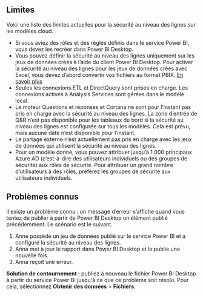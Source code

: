 ## <a name="limitations"></a>Limites
Voici une liste des limites actuelles pour la sécurité au niveau des lignes sur les modèles cloud.

* Si vous aviez des rôles et des règles définis dans le service Power BI, vous devez les recréer dans Power BI Desktop.
* Vous pouvez définir la sécurité au niveau des lignes uniquement sur les jeux de données créés à l’aide du client Power BI Desktop. Pour activer la sécurité au niveau des lignes pour les jeux de données créés avec Excel, vous devez d’abord convertir vos fichiers au format PBIX. [En savoir plus](../desktop-import-excel-workbooks.md)
* Seules les connexions ETL et DirectQuery sont prises en charge. Les connexions actives à Analysis Services sont gérées dans le modèle local.
* Le moteur Questions et réponses et Cortana ne sont pour l’instant pas pris en charge avec la sécurité au niveau des lignes. La zone d’entrée de Q&R n’est pas disponible pour les tableaux de bord si la sécurité au niveau des lignes est configurée sur tous les modèles. Cela est prévu, mais aucune date n’est disponible pour l’instant.
* Le partage externe n’est actuellement pas pris en charge avec les jeux de données qui utilisent la sécurité au niveau des lignes.
* Pour un modèle donné, vous pouvez attribuer jusqu’à 1 000 principaux Azure AD (c’est-à-dire des utilisateurs individuels ou des groupes de sécurité) aux rôles de sécurité. Pour attribuer un grand nombre d’utilisateurs à des rôles, préférez les groupes de sécurité aux utilisateurs individuels.

## <a name="known-issues"></a>Problèmes connus
Il existe un problème connu : un message d’erreur s’affiche quand vous tentez de publier à partir de Power BI Desktop un élément publié précédemment. Le scénario est le suivant.

1. Anne possède un jeu de données publié sur le service Power BI et a configuré la sécurité au niveau des lignes.
2. Anna met à jour le rapport dans Power BI Desktop et le publie une nouvelle fois.
3. Anna reçoit une erreur.

**Solution de contournement :** publiez à nouveau le fichier Power BI Desktop à partir du service Power BI jusqu'à ce que ce problème soit résolu. Pour cela, sélectionnez **Obtenir des données** > **Fichiers**. 

